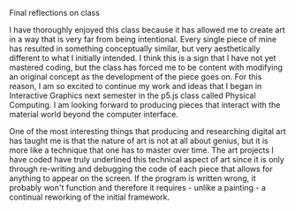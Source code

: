 Final reflections on class

I have thoroughly enjoyed this class because it has allowed me to create art in a way that is very far from being intentional. Every single piece of mine has resulted in something conceptually similar, but very aesthetically different to what I initially intended. I think this is a sign that I have not yet mastered coding, but the class has forced me to be content with modifying an original concept as the development of the piece goes on. For this reason, I am so excited to continue my work and ideas that I began in Interactive Graphics next semester in the p5.js class called Physical Computing. I am looking forward to producing pieces that interact with the material world beyond the computer interface. 

One of the most interesting things that producing and researching digital art has taught me is that the nature of art is not at all about genius, but it is more like a technique that one has to master over time. The art projects I have coded have truly underlined this technical aspect of art since it is only through re-writing and debugging the code of each piece that allows for anything to appear on the screen. If the program is written wrong, it probably won't function and therefore it requires - unlike a painting - a continual reworking of the initial framework. 